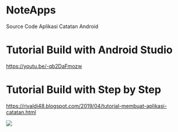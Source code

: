 # NoteApps
Source Code Aplikasi Catatan Android

# Tutorial Build with Android Studio
https://youtu.be/-qb2DaFmozw

# Tutorial Build with Step by Step
https://rivaldi48.blogspot.com/2019/04/tutorial-membuat-aplikasi-catatan.html

<img src="https://1.bp.blogspot.com/-lfnh_DfrNnM/X-Ws_jy3RMI/AAAAAAAAHqo/ZbcBod8zOrwJQsJlBQYA1u2KF-1WiVMrACLcBGAsYHQ/s2048/TUTORIAL%2BMEMBUAT%2BAPLIKASI%2BCATATAN%2BDENGAN%2BANDROID%2BSTUDIO.png" data-canonical-src="https://1.bp.blogspot.com/-lfnh_DfrNnM/X-Ws_jy3RMI/AAAAAAAAHqo/ZbcBod8zOrwJQsJlBQYA1u2KF-1WiVMrACLcBGAsYHQ/s2048/TUTORIAL%2BMEMBUAT%2BAPLIKASI%2BCATATAN%2BDENGAN%2BANDROID%2BSTUDIO.png" style="max-width:100%;">
